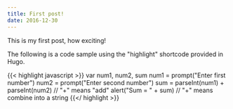 ```yaml
---
title: First post!
date: 2016-12-30
---
```


This is my first post, how exciting!


The following is a code sample using the "highlight" shortcode provided in Hugo.

<!--more-->

{{< highlight javascript >}}
    var num1, num2, sum
    num1 = prompt("Enter first number")
    num2 = prompt("Enter second number")
    sum = parseInt(num1) + parseInt(num2) // "+" means "add"
    alert("Sum = " + sum)  // "+" means combine into a string
{{</ highlight >}}
